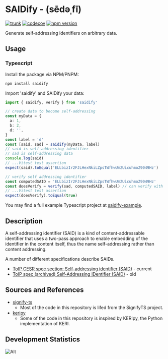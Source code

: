 # SAIDify - (sēdəˌfī)

[![trunk](https://github.com/kentbull/saidify/actions/workflows/trunk.yaml/badge.svg)](https://github.com/kentbull/saidify/actions/workflows/trunk.yaml) [![codecov](https://codecov.io/github/kentbull/saidify/graph/badge.svg?token=4RX12XZKNF)](https://codecov.io/github/kentbull/saidify) [![npm version](https://badge.fury.io/js/saidify.svg)](https://badge.fury.io/js/saidify)

Generate self-addressing identifiers on arbitrary data.

## Usage

### Typescript

Install the package via NPM/PNPM:

```bash
npm install saidify
```

Import 'saidify' and SAIDify your data:

```typescript
import { saidify, verify } from 'saidify'

// create data to become self-addressing
const myData = {
  a: 1,
  b: 2,
  d: '',
}
const label = 'd'
const [said, sad] = saidify(myData, label)
// said is self-addressing identifier
// sad is self-addressing data
console.log(said)
// ...Vitest test assertion
expect(said).toEqual('ELLbizIr2FJLHexNkiLZpsTWfhwUmZUicuhmoZ9049Hz')

// verify self addressing identifier
const computedSAID = 'ELLbizIr2FJLHexNkiLZpsTWfhwUmZUicuhmoZ9049Hz'
const doesVerify = verify(sad, computedSAID, label) // can verify with original myData or sad
// ...Vitest test assertion
expect(doesVerify).toEqual(true)
```

You may find a full example Typescript project at [saidify-example](https://github.com/kentbull/saidify-example/blob/master/index.ts).

## Description

A self-addressing identifier (SAID) is a kind of content-addressable identifier that uses a two-pass approach to enable
embedding of the identifier in the content itself, thus the name self-addressing rather than content addressing.

A number of different specifications describe SAIDs.

- [ToIP CESR spec section: Self-addressing identifier (SAID)](https://trustoverip.github.io/tswg-cesr-specification/#self-addressing-identifier-said) - current
- [ToIP spec (archived) Self-Addressing IDentifier (SAID)](https://trustoverip.github.io/tswg-said-specification/draft-ssmith-said.html) - old

## Sources and References

- [signify-ts](https://github.com/WebOfTrust/signify-ts)
  - Most of the code in this repository is lifed from the SignifyTS project.
- [keripy](https://github.com/WebOfTrust/keripy)
  - Some of the code in this repository is inspired by KERIpy, the Python implementation of KERI.

## Development Statistics

![Alt](https://repobeats.axiom.co/api/embed/4e4bac4510f2c970e06c5998e2156589343445ed.svg "Repobeats analytics image")
